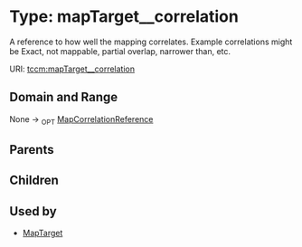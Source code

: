 
# Type: mapTarget__correlation


A reference to how well the mapping correlates. Example correlations might be Exact, not mappable, partial
overlap, narrower than, etc.

URI: [tccm:mapTarget__correlation](https://hotecosystem.org/tccm/mapTarget__correlation)


## Domain and Range

None ->  <sub>OPT</sub> [MapCorrelationReference](MapCorrelationReference.md)

## Parents


## Children


## Used by

 * [MapTarget](MapTarget.md)
